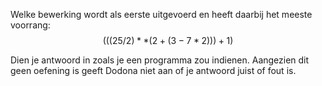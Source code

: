 Welke bewerking wordt als eerste uitgevoerd en heeft daarbij het meeste voorrang: $$(((25/2)**(2+(3-7*2)))+1)$$

Dien je antwoord in zoals je een programma zou indienen. Aangezien dit geen oefening is geeft Dodona niet aan of je antwoord juist of fout is.
